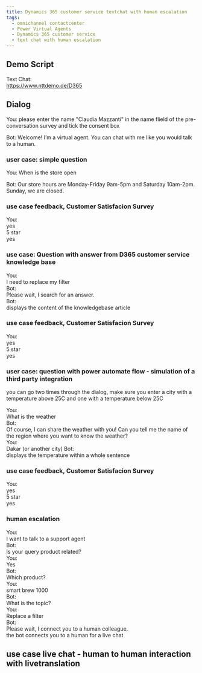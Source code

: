 ```yaml
---
title: Dynamics 365 customer service textchat with human escalation
tags:
  - omnichannel contactcenter
  - Power Virtual Agents
  - Dynamics 365 customer service
  - text chat with human escalation
---
```


## Demo Script

Text Chat:  
https://www.nttdemo.de/D365  

## Dialog

You: 
please enter the name "Claudia Mazzanti" in the name flield of the pre-conversation survey and tick the consent box

Bot:
Welcome! I’m a virtual agent. You can chat with me like you would talk to a human.

### user case: simple question
You:
When is the store open  

Bot:
Our store hours are
Monday-Friday 9am-5pm and
Saturday 10am-2pm.
Sunday, we are closed.

### use case feedback, Customer Satisfacion Survey
You:  
yes  
5 star  
yes  

### use case: Question with answer from D365 customer service knowledge base
You:  
I need to replace my filter  
Bot:  
Please wait, I search for an answer.  
Bot:  
displays the content of the knowledgebase article

### use case feedback, Customer Satisfacion Survey
You:  
yes  
5 star  
yes  

### user case: question with power automate flow - simulation of a third party integration
you can go two times through the dialog, make sure you enter a city with a temperature above 25C and one with a temperature below 25C

You:  
What is the weather  
Bot:  
Of course, I can share the weather with you! Can you tell me the name of the region where you want to know the weather?  
You:  
Dakar (or another city) 
Bot:  
displays the temperature within a whole sentence

### use case feedback, Customer Satisfacion Survey
You:  
yes  
5 star  
yes  

### human escalation
You:  
I want to talk to a support agent  
Bot:  
Is your query product related?  
You:  
Yes  
Bot:  
Which product?  
You:  
smart brew 1000  
Bot:  
What is the topic?  
You:  
Replace a filter  
Bot:  
Please wait, I connect you to a human colleague.  
the bot connects you to a human for a live chat

## use case live chat - human to human interaction with livetranslation
